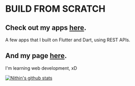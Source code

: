 # BUILD FROM SCRATCH

## Check out my apps [here](https://drive.google.com/folderview?id=1xnki9EzS4ZLLpiFf6TB-pDoy9OzXCKgC).
A few apps that I built on Flutter and Dart, using REST APIs.
## And my page [here](https://ninjaasmoke.github.io).
I'm learning web development, xD


[![Nithin's github stats](https://github-readme-stats.vercel.app/api?username=ninjaasmoke)](https://github.com/ninjaasmoke/github-readme-stats)
